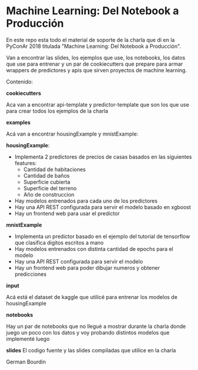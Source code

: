 # Machine Learning: Del Notebook a Producción
En este repo esta todo el material de soporte de la charla que di en la PyConAr 2018 titulada "Machine Learning: Del Notebook a Producción".

Van a encontrar las slides, los ejemplos que use, los notebooks, los datos que use para entrenar y un par de cookiecutters que prepare para armar wrappers de predictores y apis que sirven proyectos de machine learning.

Contenido:

**cookiecutters**

Aca van a encontrar api-template y predictor-template que son los que use para crear todos los ejemplos de la charla

**examples**

Acá van a encontrar  housingExample y mnistExample:

**housingExample**:

- Implementa 2 predictores de precios de casas basados en las siguientes features:
    + Cantidad de habitaciones
    + Cantidad de baños
    + Superficie cubierta
    + Superficie del terreno
    + Año de construccion
- Hay modelos entrenados para cada uno de los predictores
- Hay una API REST configurada para servir el modelo basado en xgboost
- Hay un frontend web para usar el predictor

**mnistExample**

- Implementa un predictor basado en el ejemplo del tutorial de tensorflow que clasifica digitos escritos a mano
- Hay modelos entrenados con distinta cantidad de epochs para el modelo
- Hay una API REST configurada para servir el modelo
- Hay un frontend web para poder dibujar numeros y obtener predicciones


**input**

Acá está el dataset de kaggle que utilicé para entrenar los modelos de housingExample


**notebooks**

Hay un par de notebooks que no llegué a mostrar durante la charla donde juego un poco con los datos y voy probando distintos modelos que implementé luego


**slides**
El codigo fuente y las slides compiladas que utilice en la charla

German Bourdin
